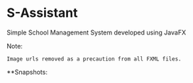 # S-Assistant
Simple School Management System developed using JavaFX

Note:
```
Image urls removed as a precaution from all FXML files.
```

**Snapshots:
